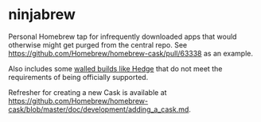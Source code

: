# ninjabrew
Personal Homebrew tap for infrequently downloaded apps that would otherwise might get purged from the central repo. See https://github.com/Homebrew/homebrew-cask/pull/63338 as an example.

Also includes some [walled builds like Hedge](https://github.com/Homebrew/homebrew-cask/pull/47414) that do not meet the requirements of being officially supported.

Refresher for creating a new Cask is available at https://github.com/Homebrew/homebrew-cask/blob/master/doc/development/adding_a_cask.md.

